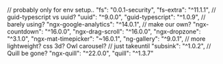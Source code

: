   // probably only for env setup..
    "fs": "0.0.1-security",
    "fs-extra": "^11.1.1",
    // guid-typescript vs uuid?
    "uuid": "^9.0.0",
    "guid-typescript": "^1.0.9",
    // barely using?
    "ngx-google-analytics": "^14.0.1",
    // make our own?
    "ngx-countdown": "^16.0.0",
    "ngx-drag-scroll": "^16.0.0",
    "ngx-dropzone": "^3.1.0",
    "ngx-mat-timepicker": "~16.0.1",
    "ng-gallery": "^9.0.1", // more lightweight? css 3d? Owl carousel?
    // just takeuntil
    "subsink": "^1.0.2",
    // Quill be gone?
    "ngx-quill": "^22.0.0",
    "quill": "^1.3.7"